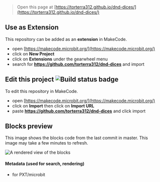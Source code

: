 
> Open this page at [https://torterra312.github.io/dnd-dices/](https://torterra312.github.io/dnd-dices/)

## Use as Extension

This repository can be added as an **extension** in MakeCode.

* open [https://makecode.microbit.org/](https://makecode.microbit.org/)
* click on **New Project**
* click on **Extensions** under the gearwheel menu
* search for **https://github.com/torterra312/dnd-dices** and import

## Edit this project ![Build status badge](https://github.com/torterra312/dnd-dices/workflows/MakeCode/badge.svg)

To edit this repository in MakeCode.

* open [https://makecode.microbit.org/](https://makecode.microbit.org/)
* click on **Import** then click on **Import URL**
* paste **https://github.com/torterra312/dnd-dices** and click import

## Blocks preview

This image shows the blocks code from the last commit in master.
This image may take a few minutes to refresh.

![A rendered view of the blocks](https://github.com/torterra312/dnd-dices/raw/master/.github/makecode/blocks.png)

#### Metadata (used for search, rendering)

* for PXT/microbit
<script src="https://makecode.com/gh-pages-embed.js"></script><script>makeCodeRender("{{ site.makecode.home_url }}", "{{ site.github.owner_name }}/{{ site.github.repository_name }}");</script>
